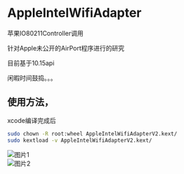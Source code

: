 # AppleIntelWifiAdapter
苹果IO80211Controller调用

针对Apple未公开的AirPort程序进行的研究

目前基于10.15api

闲暇时间鼓捣。。。

## 使用方法，
xcode编译完成后
``` Bash
sudo chown -R root:wheel AppleIntelWifiAdapterV2.kext/
sudo kextload -v AppleIntelWifiAdapterV2.kext/
``` 

![图片1](https://github.com/zxystd/AppleIntelWifiAdapter/raw/master/img/QQ20191102-195821.png)  
![图片2](https://github.com/zxystd/AppleIntelWifiAdapter/raw/master/img/QQ20191102-195905.png)  
